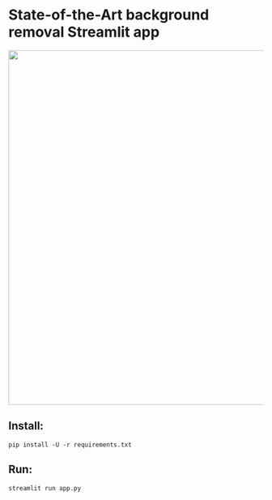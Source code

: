 # State-of-the-Art background removal Streamlit app

<img width="700" src="https://i.ibb.co/Y0Hs2fp/2022-06-29-18-46-35.png">

## Install:

```shell
pip install -U -r requirements.txt
```

## Run:

```shell
streamlit run app.py
```

